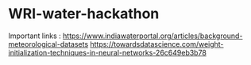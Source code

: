 # WRI-water-hackathon
Important links :
https://www.indiawaterportal.org/articles/background-meteorological-datasets
https://towardsdatascience.com/weight-initialization-techniques-in-neural-networks-26c649eb3b78

